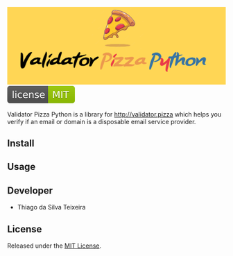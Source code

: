 ![banner](https://raw.githubusercontent.com/teixeirazeus/validator-pizza-python/main/readme_assets/banner.png)\
[![License](https://raw.githubusercontent.com/teixeirazeus/validator-pizza-python/main/readme_assets/mit.svg)](http://opensource.org/licenses/MIT)

Validator Pizza Python is a library for http://validator.pizza which helps you verify if an email or domain is a disposable email service provider.

## Install

## Usage

## Developer

*   Thiago da Silva Teixeira

## License

Released under the [MIT License](http://opensource.org/licenses/MIT).
